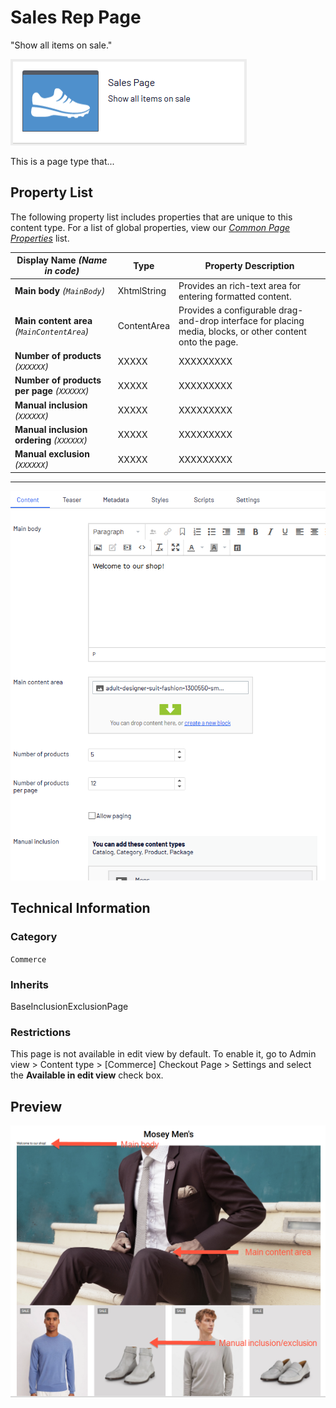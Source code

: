 # Sales Rep Page
"Show all items on sale."

![Sales](Screenshots/Sales%20Page%20-%20icon.png)

This is a page type that...


## Property List
The following property list includes properties that are unique to this content type. For a list of global properties, view our [*Common Page  Properties*](./Common%20Page%20Properties.md) list.

Display Name *(Name in code)* | Type | Property Description
--------------|------|---------------
**Main body** *(`MainBody`)* | XhtmlString | Provides an rich-text area for entering formatted content.
**Main content area** *(`MainContentArea`)* | ContentArea | Provides a configurable drag-and-drop interface for placing media, blocks, or other content onto the page.
**Number of products** *(`XXXXXX`)* | XXXXX | XXXXXXXXX
**Number of products per page** *(`XXXXXX`)* | XXXXX | XXXXXXXXX
**Manual inclusion** *(`XXXXXX`)* | XXXXX | XXXXXXXXX
**Manual inclusion ordering** *(`XXXXXX`)* | XXXXX | XXXXXXXXX
**Manual exclusion** *(`XXXXXX`)* | XXXXX | XXXXXXXXX

** **
![Sales](Screenshots/Sales%20Page%20-%20Content%20tab.png)

## Technical Information

### Category
`Commerce`

### Inherits
BaseInclusionExclusionPage

### Restrictions
This page is not available in edit view by default. To enable it, go to Admin view > Content type > [Commerce] Checkout Page > Settings and select the **Available in edit view** check box.

## Preview
![Sales](Screenshots/Sales%20Page%20-%20Preview.png)

